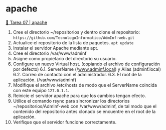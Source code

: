 # apache

[🔗 Tarea 07 | apache](https://classroom.github.com/a/lx5Sq_3B)

1. Cree el directorio ~/repositorios y dentro clone el
repositorio: `https://github.com/TecnologoInformatico/AdmInf-web.git`
2. Actualice el repositorio de la lista de paquetes.
    `apt update`
3. Instalar el servidor Apache mediante apt.
4. Cree el directorio /var/www/adminf
5. Asigne como propietario del directorio su usuario.
6. Configure un nuevo Virtual host. (copiando el archivo de configuración por defecto)
  6.1. ServerName (/www.adminf.local) y Alias (adminf.local)
  6.2. Correo de contacto con el administrador.
  6.3. El root de la aplicación. (/var/www/adminf)
7. Modifique el archivo /etc/hosts de modo que el ServerName coincida con este equipo `127.0.1.1`.
8. Reinicie el servidor apache para que los cambios tengan efecto.
9. Utilice el comando rsync para sincronizar los directorios ~/repositorios/AdmInf-web con /var/www/adminf, de tal modo que el contenido del repositorio antes clonado se encuentre en el root de la aplicación.
10. Verifique que el servidor funcione correctamente.

